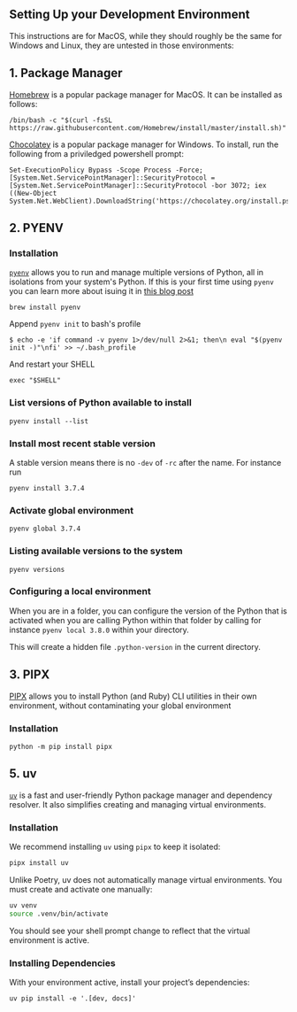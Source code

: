 ## Setting Up your Development Environment

This instructions are for MacOS, while they should roughly be the same for Windows and Linux, they are untested in those environments:

## 1. Package Manager 

[Homebrew](https://brew.sh) is a popular package manager for MacOS. It can be installed as follows:

```
/bin/bash -c "$(curl -fsSL https://raw.githubusercontent.com/Homebrew/install/master/install.sh)"
```

[Chocolatey](https://chocolatey.org) is a popular package manager for Windows. To install, run the following from a priviledged powershell prompt:


```
Set-ExecutionPolicy Bypass -Scope Process -Force; [System.Net.ServicePointManager]::SecurityProtocol = [System.Net.ServicePointManager]::SecurityProtocol -bor 3072; iex ((New-Object System.Net.WebClient).DownloadString('https://chocolatey.org/install.ps1'))
```



## 2. PYENV

### Installation

[`pyenv`](https://github.com/pyenv/pyenv) allows you to run and manage multiple versions of Python, all in isolations from your system's Python.
If this is your first time using `pyenv` you can learn more about isuing it in [this blog post](https://realpython.com/intro-to-pyenv/#exploring-pyenv-commands)

`brew install pyenv`

Append `pyenv init` to bash's profile

```
$ echo -e 'if command -v pyenv 1>/dev/null 2>&1; then\n eval "$(pyenv init -)"\nfi' >> ~/.bash_profile
```

And restart your SHELL

`exec "$SHELL"`

### List versions of Python available to install

`pyenv install --list`

### Install most recent stable version

A stable version means there is no `-dev` of `-rc` after the name. For instance run

`pyenv install 3.7.4`

### Activate global environment

`pyenv global 3.7.4`

### Listing available versions to the system

`pyenv versions`

### Configuring a local environment

When you are in a folder, you can configure the version of the Python that is activated when you are calling Python within that folder by calling for instance `pyenv local 3.8.0` within your directory.

This will create a hidden file `.python-version` in the current directory.

## 3. PIPX

[PIPX](https://github.com/pipxproject/pipx) allows you to install Python (and Ruby) CLI utilities in their own environment, without contaminating your global environment

### Installation

`python -m pip install pipx`

## 5. uv

[`uv`](https://docs.astral.sh/uv/) is a fast and user-friendly Python package manager and dependency resolver. It also simplifies creating and managing virtual environments.

### Installation

We recommend installing `uv` using `pipx` to keep it isolated:

```bash
pipx install uv
```

Unlike Poetry, uv does not automatically manage virtual environments. You must create and activate one manually:

```bash
uv venv 
source .venv/bin/activate 
```

You should see your shell prompt change to reflect that the virtual environment is active.

### Installing Dependencies 

With your environment active, install your project’s dependencies:

```
uv pip install -e '.[dev, docs]'
```
